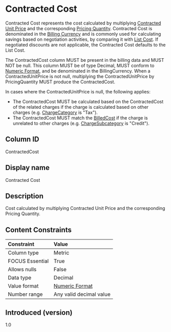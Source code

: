 # Contracted Cost

Contracted Cost represents the cost calculated by multiplying [Contracted Unit Price](#contractedunitprice) and the corresponding [Pricing Quantity](#pricingquantity). Contracted Cost is denominated in the [Billing Currency](#billingcurrency) and is commonly used for calculating savings based on negotiation activities, by comparing it with [List Cost](#listcost). If negotiated discounts are not applicable, the Contracted Cost defaults to the List Cost.

The ContractedCost column MUST be present in the billing data and MUST NOT be null. This column MUST be of type Decimal, MUST conform to [Numeric Format](#numericformat), and be denominated in the BillingCurrency. When a ContractedUnitPrice is not null, multiplying the ContractedUnitPrice by PricingQuantity MUST produce the ContractedCost.

In cases where the ContractedUnitPrice is null, the following applies:

* The ContractedCost MUST be calculated based on the ContractedCost of the related charges if the charge is calculated based on other charges (e.g. [ChargeCategory](#chargecategory) is "Tax").
* The ContractedCost MUST match the [BilledCost](#billedcost) if the charge is unrelated to other charges (e.g. [ChargeSubcategory](#chargesubcategory) is "Credit").

## Column ID

ContractedCost

## Display name

Contracted Cost

## Description

Cost calculated by multiplying Contracted Unit Price and the corresponding Pricing Quantity.

## Content Constraints

| Constraint      | Value                   |
|:----------------|:------------------------|
| Column type     | Metric                  |
| FOCUS Essential | True                   |
| Allows nulls    | False                   |
| Data type       | Decimal                 |
| Value format    | [Numeric Format](#numericformat) |
| Number range    | Any valid decimal value |

## Introduced (version)

1.0
